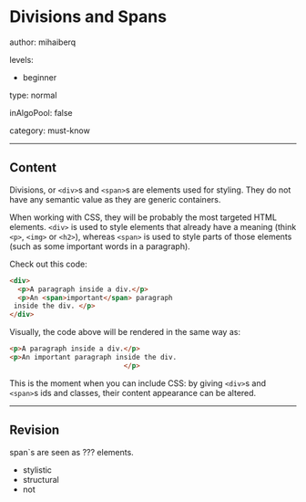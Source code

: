 # Divisions and Spans
author: mihaiberq

levels:

  - beginner

type: normal

inAlgoPool: false

category: must-know

---
## Content

Divisions, or `<div>`s and `<span>`s are elements used for styling. They do not have any semantic value as they are generic containers.

When working with CSS, they will be probably the most targeted HTML elements. `<div>` is used to style elements that already have a meaning (think `<p>`, `<img>` or `<h2>`), whereas `<span>` is used to style parts of those elements (such as some important words in a paragraph).

Check out this code:
```html
<div>
  <p>A paragraph inside a div.</p>
  <p>An <span>important</span> paragraph
 inside the div. </p>
</div>
```

Visually, the code above will be rendered in the same way as:
```html
<p>A paragraph inside a div.</p>
<p>An important paragraph inside the div.
                            </p>
```
This is the moment when you can include CSS: by giving `<div>`s and `<span>`s ids and classes, their content appearance can be altered.

---
## Revision

span`s are seen as ??? elements.

* stylistic
* structural
* not

